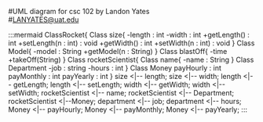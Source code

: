 #UML diagram for csc 102 by Landon Yates<br>
#LANYATES@uat.edu

:::mermaid
ClassRocket{
    Class size{
        -length : int
        -width : int
        +getLength() : int
        +setLength(n : int) : void
        +getWidth() : int
        +setWidth(n : int) : void 
    }
    Class Model{
        -model : String
        +getModel(n : String)
    }
    Class blastOff{
        -time
        +takeOff(String)
    }
Class rocketScientist{
    Class name{
        -name : String
    }
    Class Department
        -job : string
        -hours : int
        }
    Class Money
    payHourly : int
    payMonthly : int
    payYearly : int
}
size <|-- length;
size <|-- width;
length <|-- getLength;
length <|-- setLength;
width <|-- getWidth;
width <|-- setWidth;
rocketScientist <|-- name;
rocketScientist <|-- Department;
rocketScientist <|--Money;
department <|-- job;
department <|-- hours;
Money <|-- payHourly;
Money <|-- payMonthly;
Money <|-- payYearly;
:::